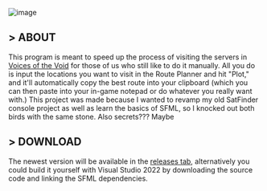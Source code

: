 ![image](https://i.imgur.com/3oJh118.png)
## > ABOUT
This program is meant to speed up the process of visiting the servers in [Voices of the Void](https://mrdrnose.itch.io/votv) for those of us who still like to do it manually. All you do is input the locations you want to visit in the Route Planner and hit "Plot," and it'll automatically copy the best route into your clipboard (which you can then paste into your in-game notepad or do whatever you really want with.) This project was made because I wanted to revamp my old SatFinder console project as well as learn the basics of SFML, so I knocked out both birds with the same stone. Also secrets??? Maybe

## > DOWNLOAD
The newest version will be available in the [releases tab](https://github.com/Harbor811/SatFinder-2/releases), alternatively you could build it yourself with Visual Studio 2022 by downloading the source code and linking the SFML dependencies.
